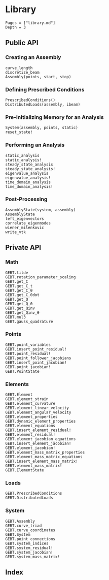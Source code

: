 # Library

```@contents
Pages = ["library.md"]
Depth = 3
```

## Public API

### Creating an Assembly

```@docs
curve_length
discretize_beam
Assembly(points, start, stop)
```

### Defining Prescribed Conditions

```@docs
PrescribedConditions()
DistributedLoads(assembly, ibeam)
```

### Pre-Initializing Memory for an Analysis

```@docs
System(assembly, points, static)
reset_state!
```

### Performing an Analysis

```@docs
static_analysis
static_analysis!
steady_state_analysis
steady_state_analysis!
eigenvalue_analysis
eigenvalue_analysis!
time_domain_analysis
time_domain_analysis!
```

### Post-Processing

```@docs
AssemblyState(system, assembly)
AssemblyState
left_eigenvectors
correlate_eigenmodes
wiener_milenkovic
write_vtk
```

## Private API

### Math

```@docs
GEBT.tilde
GEBT.rotation_parameter_scaling
GEBT.get_C
GEBT.get_C_t
GEBT.get_C_θ
GEBT.get_C_θdot
GEBT.get_Q
GEBT.get_Q_θ
GEBT.get_Qinv
GEBT.get_Qinv_θ
GEBT.mul3
GEBT.gauss_quadrature
```

### Points

```@docs
GEBT.point_variables
GEBT.insert_point_residual!
GEBT.point_residual!
GEBT.point_follower_jacobians
GEBT.insert_point_jacobian!
GEBT.point_jacobian!
GEBT.PointState
```

### Elements

```@docs
GEBT.Element
GEBT.element_strain
GEBT.element_curvature
GEBT.element_linear_velocity
GEBT.element_angular_velocity
GEBT.element_properties
GEBT.dynamic_element_properties
GEBT.element_equations
GEBT.insert_element_residual!
GEBT.element_residual!
GEBT.element_jacobian_equations
GEBT.insert_element_jacobian!
GEBT.element_jacobian!
GEBT.element_mass_matrix_properties
GEBT.element_mass_matrix_equations
GEBT.insert_element_mass_matrix!
GEBT.element_mass_matrix!
GEBT.ElementState
```

### Loads

```@docs
GEBT.PrescribedConditions
GEBT.DistributedLoads
```

### System

```@docs
GEBT.Assembly
GEBT.curve_triad
GEBT.curve_coordinates
GEBT.System
GEBT.point_connections
GEBT.system_indices
GEBT.system_residual!
GEBT.system_jacobian!
GEBT.system_mass_matrix!
```

## Index

```@index
```
